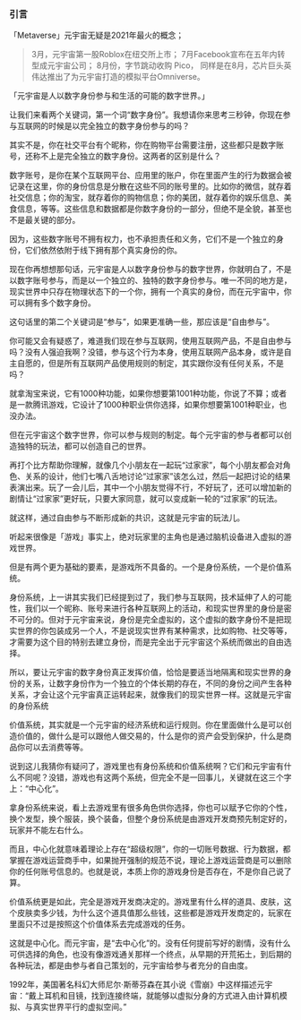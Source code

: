 ### 引言
「Metaverse」元宇宙无疑是2021年最火的概念；
> 3月，元宇宙第一股Roblox在纽交所上市；
> 7月Facebook宣布在五年内转型成元宇宙公司；
> 8月份，字节跳动收购 Pico， 同样是在8月，芯片巨头英伟达推出了为元宇宙打造的模拟平台Omniverse。

「元宇宙是人以数字身份参与和生活的可能的数字世界。」

让我们来看两个关键词，第一个词“数字身份”。我想请你来思考三秒钟，你现在参与互联网的时候是以完全独立的数字身份参与的吗？

其实不是，你在社交平台有个昵称，你在购物平台需要注册，这些都只是数字账号，还称不上是完全独立的数字身份。这两者的区别是什么？

数字账号，是你在某个互联网平台、应用里的账户，你在里面产生的行为数据会被记录在这里，你的身份信息是分散在这些不同的账号里的。比如你的微信，就存着社交信息；你的淘宝，就存着你的购物信息；你的美团，就存着你的娱乐信息、美食信息，等等。这些信息和数据都是你数字身份的一部分，但绝不是全貌，甚至也不是最关键的部分。

因为，这些数字账号不拥有权力，也不承担责任和义务，它们不是一个独立的身份，它们依然依附于线下拥有那个真实身份的你。

现在你再想想那句话，元宇宙是人以数字身份参与的数字世界，你就明白了，不是以数字账号参与，而是以一个独立的、独特的数字身份参与。唯一不同的地方是，现实世界中只存在物理状态下的一个你，拥有一个真实的身份，而在元宇宙中，你可以拥有多个数字身份。

这句话里的第二个关键词是“参与”，如果更准确一些，那应该是“自由参与”。

你可能又会有疑惑了，难道我们现在参与互联网，使用互联网产品，不是自由参与吗？没有人强迫我啊？没错，参与这个行为本身，使用互联网产品本身，或许是自主自愿的，但是所有互联网产品使用规则的制定，其实跟你没有任何关系，不是吗？

就拿淘宝来说，它有1000种功能，如果你想要第1001种功能，你说了不算；或者是一款腾讯游戏，它设计了1000种职业供你选择，如果你想要第1001种职业，也没办法。

但在元宇宙这个数字世界，你可以参与规则的制定。每个元宇宙的参与者都可以创造独特的玩法，都可以创造自己的世界。

再打个比方帮助你理解，就像几个小朋友在一起玩“过家家”，每个小朋友都会对角色、关系的设计，他们七嘴八舌地讨论“过家家”该怎么过，然后一起把讨论的结果表演出来。玩了一会儿后，其中一个小朋友觉得不行，不好玩了，还可以增加新的剧情让“过家家”更好玩，只要大家同意，就可以变成新一轮的“过家家”的玩法。

就这样，通过自由参与不断形成新的共识，这就是元宇宙的玩法儿。

听起来很像是「游戏」事实上，绝对玩家里的主角也是通过脑机设备进入虚拟的游戏世界。

但是有两个更为基础的要素，是游戏所不具备的。一个是身份系统，一个是价值系统。

身份系统，上一讲其实我们已经提到过了，我们参与互联网，技术延伸了人的可能性，我们以一个昵称、账号来进行各种互联网上的活动，和现实世界里的身份是密不可分的。但对于元宇宙来说，身份是完全虚拟的，这个虚拟的数字身份不是把现实世界的你包装成另一个人，不是说现实世界有某种需求，比如购物、社交等等，才需要为这个目的特别去建立身份，而是完全出于元宇宙这个系统而做出的自由选择。

所以，要让元宇宙的数字身份真正发挥价值，恰恰是要适当地隔离和现实世界的身份的关系，让数字身份作为一个独立的个体长期的存在，不同的身份之间产生各种关系，才会让这个元宇宙真正运转起来，就像我们的现实世界一样。这就是元宇宙的身份系统

价值系统，其实就是一个元宇宙的经济系统和运行规则。你在里面做什么是可以创造价值的，做什么是可以跟他人做交易的，什么是你的资产会受到保护，什么是商品你可以去消费等等。

说到这儿我猜你有疑问了，游戏里也有身份系统和价值系统啊？它们和元宇宙有什么不同呢？没错，游戏也有这两个系统，但完全不是一回事儿，关键就在这三个字上：“中心化”。

拿身份系统来说，看上去游戏里有很多角色供你选择，你也可以赋予它你的个性，换个发型，换个服装，换个装备，但整个身份系统是由游戏开发商预先制定好的，玩家并不能左右什么。

而且，中心化就意味着理论上存在“超级权限”，你的一切账号数据、行为数据，都掌握在游戏运营商手中，如果抛开强制的规范不说，理论上游戏运营商是可以删除你的任何账号信息的。也就是说，本质上你的游戏身份是否存在，不是你自己说了算。

价值系统更是如此，完全是游戏开发商决定的。游戏里有什么样的道具、皮肤，这个皮肤卖多少钱，为什么这个道具值那么些钱，这些都是游戏开发商定的，玩家在里面只不过是按照这个价值体系去完成游戏的任务。

这就是中心化。而元宇宙，是“去中心化”的。没有任何提前写好的剧情，没有什么可供选择的角色，也没有像游戏通关那样一个终点，从早期的开荒拓土，到后期的各种玩法，都是由参与者自己策划的，元宇宙给参与者充分的自由度。

1992年，美国著名科幻大师尼尔·斯蒂芬森在其小说《雪崩》中这样描述元宇宙：“戴上耳机和目镜，找到连接终端，就能够以虚拟分身的方式进入由计算机模拟、与真实世界平行的虚拟空间。”